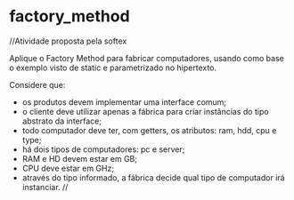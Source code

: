 # factory_method
//Atividade proposta pela softex

Aplique o Factory Method para fabricar computadores, usando como base o exemplo visto de static e parametrizado no hipertexto.

Considere que:
- os produtos devem implementar uma interface comum;
- o cliente deve utilizar apenas a fábrica para criar instâncias do tipo abstrato da interface;
- todo computador deve ter, com getters, os atributos: ram, hdd, cpu e type;
- há dois tipos de computadores: pc e server;
- RAM e HD devem estar em GB;
- CPU deve estar em GHz;
- através do tipo informado, a fábrica decide qual tipo de computador irá instanciar.
//
